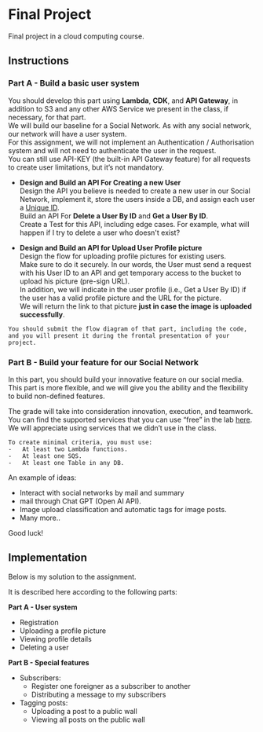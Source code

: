 # Final Project
Final project in a cloud computing course.

## Instructions
### Part A - Build a basic user system
You should develop this part using **Lambda**, **CDK**, and **API Gateway**, in addition to S3 and any other AWS Service we present in the class, if necessary, for that part.</br>
We will build our baseline for a Social Network. As with any social network, our network will have a user system.</br>
For this assignment, we will not implement an Authentication / Authorisation system and will not need to authenticate the user in the request.</br>
You can still use API-KEY (the built-in API Gateway feature) for all requests to create user limitations, but it’s not mandatory.

* **Design and Build an API For Creating a new User**</br>
    Design the API you believe is needed to create a new user in our Social Network, implement it, store the users inside a DB, and assign each user a [Unique ID](https://en.wikipedia.org/wiki/Universally_unique_identifier).</br>
Build an API For **Delete a User By ID** and **Get a User By ID**.</br>
Create a Test for this API, including edge cases. For example, what will happen if I try to delete a user who doesn't exist?

* **Design and Build an API for Upload User Profile picture**</br>
    Design the flow for uploading profile pictures for existing users.</br>
    Make sure to do it securely. In our words, the User must send a request with his User ID to an
    API and get temporary access to the bucket to upload his picture (pre-sign URL).</br>
    In addition, we will indicate in the user profile (i.e., Get a User By ID) if the user has a valid profile picture and the URL for the picture.</br>
    We will return the link to that picture **just in case the image is uploaded successfully**.

```
You should submit the flow diagram of that part, including the code, and you will present it during the frontal presentation of your project.
```

### Part B - Build your feature for our Social Network
In this part, you should build your innovative feature on our social media.</br>
This part is more flexible, and we will give you the ability and the flexibility to build non-defined features.

The grade will take into consideration innovation, execution, and teamwork.</br>
You can find the supported services that you can use “free” in the lab [here](https://labs.vocareum.com/web/3341563/2678097.0/ASNLIB/public/docs/lang/en-us/README.html?vockey=e347a6c9683a5ed0ea4bc577940b3f8159e1c4dafcddbccc8869ac250f4b6be5#envOverview).</br>
We will appreciate using services that we didn’t use in the class.

```
To create minimal criteria, you must use:
-   At least two Lambda functions.
-   At least one SQS.
-   At least one Table in any DB.
```
An example of ideas:
*   Interact with social networks by mail and summary
*   mail through Chat GPT (Open AI API).
*   Image upload classification and automatic tags  for image posts.
*   Many more..

Good luck!

## Implementation
Below is my solution to the assignment.

It is described here according to the following parts:

**Part A - User system**</br>
* Registration
* Uploading a profile picture
* Viewing profile details
* Deleting a user

**Part B - Special features**
* Subscribers:
    *   Register one foreigner as a subscriber to another
    * Distributing a message to my subscribers
* Tagging posts:
    * Uploading a post to a public wall
    * Viewing all posts on the public wall
